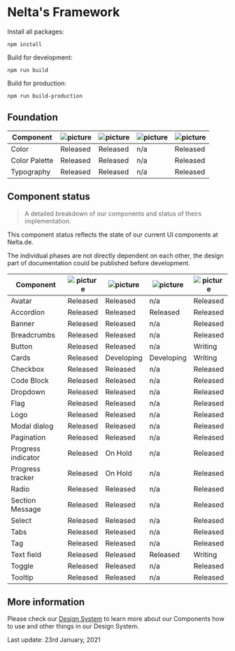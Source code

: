 # Nelta's Framework

Install all packages:

```
npm install
```

Build for development:

```
npm run build
```

Build for production:

```
npm run build-production
```

## Foundation


|   Component	|   ![picture](https://img.icons8.com/ios/30/11173D/adobe-xd.png)	|   ![picture](https://img.icons8.com/ios-filled/30/11173D/sass.png)|![picture](https://img.icons8.com/ios/30/11173D/javascript.png)	|   ![picture](https://img.icons8.com/wired/30/11173D/new-document.png)	|
|---	        |---	   |---	        |---	|---	    |
| Color         | Released | Released   | n/a   | Released  |
| Color Palette | Released | Released   | n/a   | Released  |
| Typography    | Released | Released   | n/a   | Released  |

## Component status

> A detailed breakdown of our components and status of theirs implementation.

This component status reflects the state of our current UI components at Nelta.de.

The individual phases are not directly dependent on each other, the design part of documentation could be published before development.


|   Component	|   ![picture](https://img.icons8.com/ios/30/11173D/adobe-xd.png)	|   ![picture](https://img.icons8.com/ios-filled/30/11173D/sass.png)|![picture](https://img.icons8.com/ios/30/11173D/javascript.png)	|   ![picture](https://img.icons8.com/wired/30/11173D/new-document.png)	|
|---	            |---	        |---	       |---	   |---	      |
|Avatar             |   Released	| Released     | n/a          | Released |
|Accordion          |   Released	| Released     | Released     | Released  |
|Banner             |   Released	| Released     | n/a          | Released |
|Breadcrumbs        |   Released	| Released     | n/a          | Released |
|Button             |   Released	| Released     | n/a          | Writing  |
|Cards              |   Released	| Developing   | Developing   | Writing  |
|Checkbox           |   Released	| Released     | n/a          | Released |
|Code Block         |   Released	| Released     | n/a          | Released |
|Dropdown           |   Released	| Released     | n/a          | Released |
|Flag               |   Released	| Released     | n/a          | Released |
|Logo               |   Released	| Released     | n/a          | Released |
|Modal dialog       |   Released	| Released     | n/a          | Released |
|Pagination         |   Released	| Released     | n/a          | Released |
|Progress indicator |   Released	| On Hold      | n/a          | Released |
|Progress tracker   |   Released	| On Hold      | n/a          | Released |
|Radio              |   Released	| Released     | n/a          | Released |
|Section Message    |   Released	| Released     | n/a          | Released |
|Select             |   Released	| Released     | n/a          | Released |
|Tabs               |   Released	| Released     | n/a          | Released |
|Tag                |   Released	| Released     | n/a          | Released |
|Text field         |   Released	| Released     | Released     | Writing  |
|Toggle             |   Released	| Released     | n/a          | Released |
|Tooltip            |   Released	| Released     | n/a          | Released |

## More information

Please check our [Design System](http://ds.nelta.de) to learn more about our Components how to use and other things in our Design System.

Last update: 23rd January, 2021
